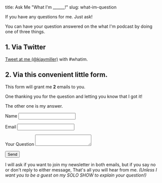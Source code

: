 title: Ask Me "What I'm ______!"
slug: what-im-question

If you have any questions for me. Just ask! 

You can have your question answered on the what I'm podcast by doing one of three things.

## 1. Via Twitter
[Tweet at me (@kjaymiller)](https://twitter.com/home?status=Hey%20%40kjaymiller!%20%3CYOUR%20QUESTION%20HERE%3E%20%23whatim) with #whatim.

## 2. Via this convenient little form. 
This form will grant me **2** emails to you. 

One thanking you for the question and letting you know that I got it!

The other one is my answer. 

<form name="contact" netlify>
  <p>
      <label>Name <input type="text" name="name" /></label>
        </p>
	  <p>
	      <label>Email <input type="email" name="email" /></label>
	        </p>
	<p>
		<label>Your Question</lave>
<textarea name="question"></textarea>
</p>
		  <p>
		      <button type="submit">Send</button>
		        </p>
			</form>

I will ask if you want to join my newsletter in both emails, but if you say no or don't reply to either message, That's all you will hear from me. _(Unless I want you to be a guest on my SOLO SHOW to explain your question!)_


